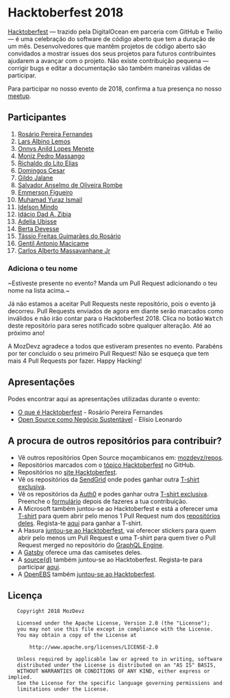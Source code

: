 # Hacktoberfest 2018

[Hacktoberfest](https://hacktoberfest.digitalocean.com) — trazido pela DigitalOcean em parceria com GitHub e Twilio — é uma celebração do software de código aberto que tem a duração de um mês.
Desenvolvedores que mantêm projetos de código aberto são convidados a mostrar issues dos seus projetos para futuros contribuintes ajudarem a avançar com o projeto.
Não existe contribuição pequena — corrigir bugs e editar a documentação são também maneiras válidas de participar.

Para participar no nosso evento de 2018, confirma a tua presença no nosso [meetup](https://www.meetup.com/Mozdevz/events/254945848/).

## Participantes
1. [Rosário Pereira Fernandes](https://github.com/rosariopfernandes)
2. [Lars Albino Lemos](https://github.com/larslemos)
3. [Onnys Anild Lopes Menete](https://github.com/Onnys)
4. [Moniz Pedro Massango](https://github.com/SlamStunner)
5. [Richaldo do Lito Elias](https://github.com/RichaldoElias)
6. [Domingos Cesar](https://github.com/Domingos058)
7. [Gildo Jalane](https://github.com/GJalane)
8. [Salvador Anselmo de Oliveira Rombe](https://github.com/rostovsaor)
9. [Emmerson Figueiro](https://github.com/emmerson15)
10. [Muhamad Yuraz Ismail](https://github.com/muhamadyuraz07)
11. [Idelson Mindo](https://github.com/idelson)
12. [Idácio Dad A. Zibia](https://github.com/idacioDad)
13. [Adelia Ubisse](https://github.com/AdeliaUbisse)
14. [Berta Devesse](https://github.com/bethDev)
15. [Tássio Freitas Guimarães do Rosário](https://github.com/TRosario619)
16. [Gentil Antonio Macicame](https://github.com/GentilMacicame)
17. [Carlos Alberto Massavanhane Jr](https://github.com/cmassavanhanejr)

### Adiciona o teu nome
~Estiveste presente no evento? Manda um Pull Request adicionando o teu nome na lista acima.~

Já não estamos a aceitar Pull Requests neste repositório, pois o evento já decorreu. Pull Requests enviados de agora em diante serão marcados como inválidos e não irão contar para o Hacktoberfest 2018. Clica no botão <kbd>Watch</kbd> deste repositório para seres notificado sobre qualquer alteração. Até ao próximo ano!

A MozDevz agradece a todos que estiveram presentes no evento. Parabéns por ter concluído o seu primeiro Pull Request! Não se esqueça que tem mais 4 Pull Requests por fazer. Happy Hacking!

## Apresentações
Podes encontrar aqui as apresentações utilizadas durante o evento:
- [O que é Hacktoberfest](https://docs.google.com/presentation/d/1qLF59ev9Hl45gyHRzt84o2B9DynYQ2irPuxkbKgL6LY/edit?usp=sharing) - Rosário Pereira Fernandes
- [Open Source como Negócio Sustentável](https://docs.google.com/presentation/d/1Avra-Z8UWww6YuBDk4iQ1n4h7RLLDUTJdRzof4wbjMs/edit?usp=sharing) - Elísio Leonardo

## A procura de outros repositórios para contribuir?
- Vê outros repositórios Open Source moçambicanos em: [mozdevz/repos](https://github.com/mozdevz/repos).
- Repositórios marcados com o [tópico Hacktoberfest](https://github.com/topics/hacktoberfest) no GitHub.
- Repositórios no [site Hacktoberfest](https://hacktoberfest.digitalocean.com/#projects).
- Vê os repositórios da [SendGrid](https://github.com/sendgrid) onde podes ganhar outra [T-shirt exclusiva](https://sendgrid.com/blog/hacktoberfest-2018-hack-on-sendgrid-open-source-projects/).
- Vê os repositórios da [Auth0](https://github.com/auth0) e podes ganhar outra [T-shirt exclusiva](https://auth0.com/blog/celebrate-hacktoberfest-with-auth0/). Preenche o [formulário](https://docs.google.com/forms/d/e/1FAIpQLSeEExVU_OPWhedfWdq3xD0gyrq1uo8_TUwH45JMlDKR7z1WEg/viewform) depois de fazeres a tua contribuição.
- A Microsoft também juntou-se ao Hacktoberfest e está a oferecer uma [T-shirt](http://aka.ms/hacktoberfest) para quem abrir pelo menos 1 Pull Request num dos [repositórios deles](https://open.microsoft.com). Regista-te [aqui](https://microsoft.qualtrics.com/jfe/form/SV_1NrfDyLTNVFun4x) para ganhar a T-shirt.
- A Hasura [juntou-se ao Hacktoberfest](https://blog.hasura.io/announcing-hacktoberfest-2018-with-hasura-621045dc9560), vai oferecer stickers para quem abrir pelo menos um Pull Request e uma T-shirt para quem tiver o Pull Request merged no repositório do [GraphQL Engine](https://github.com/hasura/graphql-engine).
- A [Gatsby](https://github.com/gatsbyjs/gatsby/issues/8719) oferece uma das camisetes deles.
- A [source{d}](https://github.com/src-d/) também juntou-se ao Hacktoberfest. Regista-te para participar [aqui](https://go.sourced.tech/hacktoberfest).
- A [OpenEBS](https://openebs.io) também [juntou-se ao Hacktoberfest](https://openebs.io/hackfests/hacktoberfest-2018).



## Licença
       Copyright 2018 MozDevz
    
       Licensed under the Apache License, Version 2.0 (the "License");
       you may not use this file except in compliance with the License.
       You may obtain a copy of the License at
    
           http://www.apache.org/licenses/LICENSE-2.0
    
       Unless required by applicable law or agreed to in writing, software
       distributed under the License is distributed on an "AS IS" BASIS,
       WITHOUT WARRANTIES OR CONDITIONS OF ANY KIND, either express or implied.
       See the License for the specific language governing permissions and
       limitations under the License.
